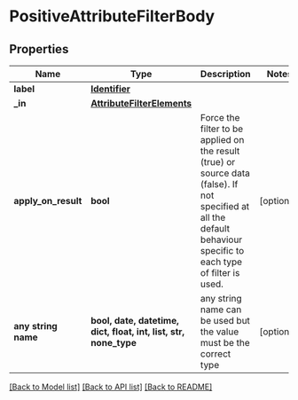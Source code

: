 # PositiveAttributeFilterBody


## Properties
Name | Type | Description | Notes
------------ | ------------- | ------------- | -------------
**label** | [**Identifier**](Identifier.md) |  | 
**_in** | [**AttributeFilterElements**](AttributeFilterElements.md) |  | 
**apply_on_result** | **bool** | Force the filter to be applied on the result (true) or source data (false). If not specified at all the default behaviour specific to each type of filter is used. | [optional] 
**any string name** | **bool, date, datetime, dict, float, int, list, str, none_type** | any string name can be used but the value must be the correct type | [optional]

[[Back to Model list]](../README.md#documentation-for-models) [[Back to API list]](../README.md#documentation-for-api-endpoints) [[Back to README]](../README.md)


